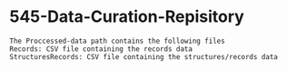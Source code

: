 # 545-Data-Curation-Repisitory
    The Proccessed-data path contains the following files
    Records: CSV file containing the records data 
    StructuresRecords: CSV file containing the structures/records data
